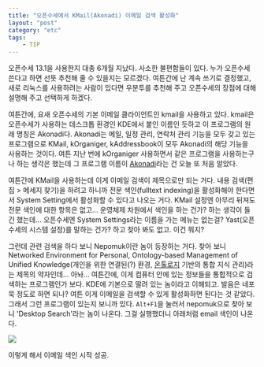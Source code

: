 ```yaml
---
title: "오픈수세에서 KMail(Akonadi) 이메일 검색 활성화"
layout: "post"
category: "etc"
tags: 
    - TIP
---
```


오픈수세 13.1을 사용한지 대충 6개월 지났다. 사소한 불편함들이 있다. 누가 오픈수세 쓴다고 하면 선뜻 추천해 줄 수 있을지는 모르겠다. 여튼간에 난 계속 쓰기로 결정했고, 새로 리눅스를 사용하려는 사람이 있다면 우분투를 추천해 주고 오픈수세의 장점에 대해 설명해 주고 선택하게 하겠다.

여튼간에, 요새 오픈수세의 기본 이메일 클라이언트인 kmail을 사용하고 있다. kmail은 오픈수세가 사용하는 데스크톱 환경인 KDE에서 붙인 이름인 듯하고 이 프로그램의 원래 명칭은 Akonadi다. Akonadi는 메일, 일정 관리, 연락처 관리 기능을 모두 갖고 있는 프로그램으로 KMail, kOrganiger, kAddressbook이 모두 Akonadi의 해당 기능을 사용하는 것이다. 여튼 지난 번에 kOrganiger 사용하면서 같은 프로그램을 사용하는구나 하는 생각은 했는데 그 프로그램 이름이 [Akonadi](https://userbase.kde.org/Akonadi)라는 건 오늘 또 처음 알았다.

여튼간에 KMail을 사용하는데 이게 이메일 검색이 제목으로만 되는 거다. 내용 검색(편집 > 메세지 찾기)을 하려고 하니까 전문 색인(fulltext indexing)을 활성화해야 한다면서 System Setting에서 활성화할 수 있다고 나오는 거다. KMail 설정엔 아무리 뒤져도 전문 색인에 대한 항목은 없고... 운영체제 차원에서 색인을 하는 건가? 하는 생각이 들긴 했는데... 오픈수세엔 System Settings라는 이름을 가는 메뉴는 없는걸? Yast(오픈수세의 시스템 설정)를 말하는 건가? 하고 찾아 봐도 없고. 이건 뭐지?

그런데 관련 검색을 하다 보니 Nepomuk이란 놈이 등장하는 거다. 찾아 보니 Networked Environment for Personal, Ontology-based Management of Unified Knowledge(개인을 위한 연결된(?) 환경, [온톨로지](http://ko.wikipedia.org/wiki/%EC%98%A8%ED%86%A8%EB%A1%9C%EC%A7%80) 기반의 통합 지식 관리)라는 제목의 약자인데... 아놔... 여튼간에, 이게 컴퓨터 안에 있는 정보들을 통합적으로 검색하는 프로그램인가 보다. KDE에 기본으로 딸려 있는 놈이라고 이해되고. 발음은 네포묵 정도로 하면 되나? 여튼 이게 이메일을 검색할 수 있게 활성화하면 된다는 것 같았다. 그래서 그런 프로그램이 있는지 보니까 있다. `Alt+F1`을 눌러서 nepomuk으로 찾아 보니 'Desktop Search'라는 놈이 나온다. 그걸 실행했더니 아래처럼 email 색인이 나온다.

![](https://mytory.net/uploads/legacy/kmail-enable-email-indexing.png)

이렇게 해서 이메일 색인 시작 성공.

